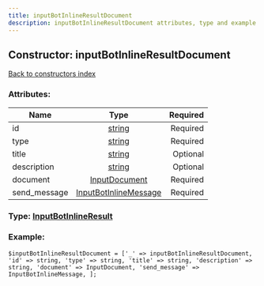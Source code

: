 ```yaml
---
title: inputBotInlineResultDocument
description: inputBotInlineResultDocument attributes, type and example
---
```

## Constructor: inputBotInlineResultDocument  
[Back to constructors index](index.md)



### Attributes:

| Name     |    Type       | Required |
|----------|:-------------:|---------:|
|id|[string](../types/string.md) | Required|
|type|[string](../types/string.md) | Required|
|title|[string](../types/string.md) | Optional|
|description|[string](../types/string.md) | Optional|
|document|[InputDocument](../types/InputDocument.md) | Required|
|send\_message|[InputBotInlineMessage](../types/InputBotInlineMessage.md) | Required|



### Type: [InputBotInlineResult](../types/InputBotInlineResult.md)


### Example:

```
$inputBotInlineResultDocument = ['_' => inputBotInlineResultDocument, 'id' => string, 'type' => string, 'title' => string, 'description' => string, 'document' => InputDocument, 'send_message' => InputBotInlineMessage, ];
```